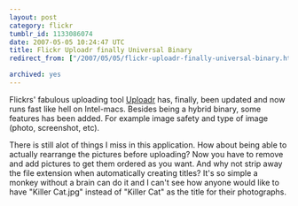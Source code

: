 ```yaml
---
layout: post
category: flickr
tumblr_id: 1133086074  
date: 2007-05-05 10:24:47 UTC
title: Flickr Uploadr finally Universal Binary
redirect_from: ["/2007/05/05/flickr-uploadr-finally-universal-binary.html"]

archived: yes
---
```


Flickrs' fabulous uploading tool <a href="http://www.flickr.com/tools/">Uploadr</a> has, finally, been updated and now runs fast like hell on Intel-macs. Besides being a hybrid binary, some features has been added. For example image safety and type of image (photo, screenshot, etc).

There is still alot of things I miss in this application. How about being able to actually rearrange the pictures before uploading? Now you have to remove and add pictures to get them ordered as you want. And why not strip away the file extension when automatically creating titles? It's so simple a monkey without a brain can do it and I can't see how anyone would like to have "Killer Cat.jpg" instead of "Killer Cat" as the title for their photographs.
